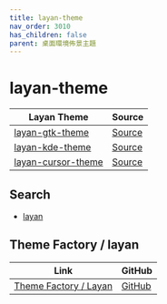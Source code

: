 ```yaml
---
title: layan-theme
nav_order: 3010
has_children: false
parent: 桌面環境佈景主題
---
```



# layan-theme

| Layan Theme | Source |
| --- | --- |
| [layan-gtk-theme](https://samwhelp.github.io/note-about-theme/read/desktop-theme/gtk-theme/layan-gtk-theme.html) | [Source](https://github.com/vinceliuice/Layan-gtk-theme) |
| [layan-kde-theme](https://samwhelp.github.io/note-about-theme/read/desktop-theme/kde-theme/layan-kde-theme.html) | [Source](https://github.com/vinceliuice/Layan-kde) |
| [layan-cursor-theme](https://samwhelp.github.io/note-about-theme/read/desktop-theme/cursor-theme/layan-cursor-theme.html) | [Source](https://github.com/vinceliuice/Layan-cursors) |


## Search

* [layan](https://github.com/vinceliuice?tab=repositories&q=layan)


## Theme Factory / layan

| Link | GitHub |
| ---- | ------ |
| [Theme Factory / Layan](https://samwhelp.github.io/theme-factory-layan/) | [GitHub](https://github.com/samwhelp/theme-factory-layan) |
